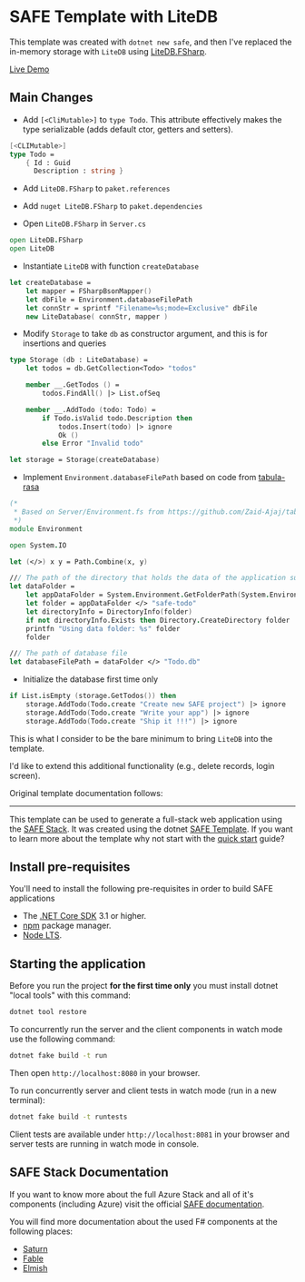 # SAFE Template with LiteDB

This template was created with `dotnet new safe`, and then I've replaced the in-memory storage with `LiteDB` using [LiteDB.FSharp](https://github.com/Zaid-Ajaj/LiteDB.FSharp).

[Live Demo](https://davedawkins.github.io/SAFE-template-extended/)

## Main Changes

- Add `[<CliMutable>]` to `type Todo`. This attribute effectively makes the type serializable (adds default ctor, getters and setters).

```fs
[<CLIMutable>]
type Todo =
    { Id : Guid
      Description : string }
```

- Add `LiteDB.FSharp` to `paket.references`
- Add `nuget LiteDB.FSharp` to `paket.dependencies`

- Open `LiteDB.FSharp` in `Server.cs`

```fs
open LiteDB.FSharp
open LiteDB
```

- Instantiate `LiteDB` with function `createDatabase`

```fs
let createDatabase =
    let mapper = FSharpBsonMapper()
    let dbFile = Environment.databaseFilePath
    let connStr = sprintf "Filename=%s;mode=Exclusive" dbFile
    new LiteDatabase( connStr, mapper )
```

- Modify `Storage` to take `db` as constructor argument, and this is for insertions and queries

```fs
type Storage (db : LiteDatabase) =
    let todos = db.GetCollection<Todo> "todos"

    member __.GetTodos () =
        todos.FindAll() |> List.ofSeq

    member __.AddTodo (todo: Todo) =
        if Todo.isValid todo.Description then
            todos.Insert(todo) |> ignore
            Ok ()
        else Error "Invalid todo"

let storage = Storage(createDatabase)
```

- Implement `Environment.databaseFilePath` based on code from [tabula-rasa](https://github.com/Zaid-Ajaj/tabula-rasa)

```fs
(* 
 * Based on Server/Environment.fs from https://github.com/Zaid-Ajaj/tabula-rasa
 *)
module Environment

open System.IO

let (</>) x y = Path.Combine(x, y)

/// The path of the directory that holds the data of the application such as the database file, the config files and files concerning security keys.
let dataFolder =
    let appDataFolder = System.Environment.GetFolderPath(System.Environment.SpecialFolder.ApplicationData)
    let folder = appDataFolder </> "safe-todo"
    let directoryInfo = DirectoryInfo(folder)
    if not directoryInfo.Exists then Directory.CreateDirectory folder |> ignore
    printfn "Using data folder: %s" folder
    folder

/// The path of database file
let databaseFilePath = dataFolder </> "Todo.db"
```

- Initialize the database first time only
```fs
if List.isEmpty (storage.GetTodos()) then
    storage.AddTodo(Todo.create "Create new SAFE project") |> ignore
    storage.AddTodo(Todo.create "Write your app") |> ignore
    storage.AddTodo(Todo.create "Ship it !!!") |> ignore
```


This is what I consider to be the bare minimum to bring `LiteDB` into the template.

I'd like to extend this additional functionality (e.g., delete records, login screen). 

Original template documentation follows:

----
This template can be used to generate a full-stack web application using the [SAFE Stack](https://safe-stack.github.io/). It was created using the dotnet [SAFE Template](https://safe-stack.github.io/docs/template-overview/). If you want to learn more about the template why not start with the [quick start](https://safe-stack.github.io/docs/quickstart/) guide?

## Install pre-requisites
You'll need to install the following pre-requisites in order to build SAFE applications

* The [.NET Core SDK](https://www.microsoft.com/net/download) 3.1 or higher.
* [npm](https://nodejs.org/en/download/) package manager.
* [Node LTS](https://nodejs.org/en/download/).

## Starting the application
Before you run the project **for the first time only** you must install dotnet "local tools" with this command:

```bash
dotnet tool restore
```

To concurrently run the server and the client components in watch mode use the following command:

```bash
dotnet fake build -t run
```

Then open `http://localhost:8080` in your browser.

To run concurrently server and client tests in watch mode (run in a new terminal):

```bash
dotnet fake build -t runtests
```

Client tests are available under `http://localhost:8081` in your browser and server tests are running in watch mode in console.

## SAFE Stack Documentation
If you want to know more about the full Azure Stack and all of it's components (including Azure) visit the official [SAFE documentation](https://safe-stack.github.io/docs/).

You will find more documentation about the used F# components at the following places:

* [Saturn](https://saturnframework.org/docs/)
* [Fable](https://fable.io/docs/)
* [Elmish](https://elmish.github.io/elmish/)
